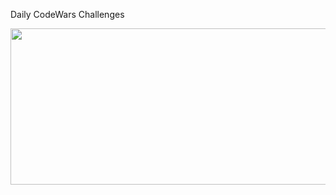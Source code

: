 Daily CodeWars Challenges 
<p align="center">
  <img src="https://i.imgur.com/7A5ZfPJ.gif](https://miro.medium.com/v2/resize:fit:880/1*0pLbHKAulWnsx4U2MQyn2w.png)https://miro.medium.com/v2/resize:fit:880/1*0pLbHKAulWnsx4U2MQyn2w.png" width="1280" height="250">
</p>
